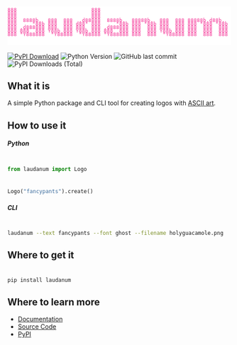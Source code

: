 ![laudanum](https://raw.githubusercontent.com/michaelthomasletts/laudanum/refs/heads/main/docs/laudanum.png)

[![PyPI Download](https://img.shields.io/pypi/v/laudanum?logo=pypis.svg)](https://pypi.org/project/laudanum/)
![Python Version](https://img.shields.io/pypi/pyversions/laudanum?style=pypi)
![GitHub last commit](https://img.shields.io/github/last-commit/michaelthomasletts/laudanum?logo=github)
![PyPI Downloads (Total)](https://static.pepy.tech/badge/laudanum)

## What it is

A simple Python package and CLI tool for creating logos with [ASCII art](https://www.ascii-art.site/FontList.html).

## How to use it
##### Python

```python

from laudanum import Logo


Logo("fancypants").create()
```

##### CLI

```bash

laudanum --text fancypants --font ghost --filename holyguacamole.png
```

## Where to get it

```bash

pip install laudanum
```

## Where to learn more

- [Documentation](https://michaelthomasletts.github.io/laudanum/index.html)
- [Source Code](https://github.com/michaelthomasletts/laudanum)
- [PyPI](https://pypi.org/project/laudanum/)